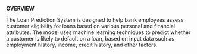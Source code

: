 **OVERVIEW**

The Loan Prediction System is designed to help bank employees assess customer eligibility for loans based on various personal and financial attributes. The model uses machine learning techniques to predict whether a customer is likely to default on a loan, based on input data such as employment history, income, credit history, and other factors.
